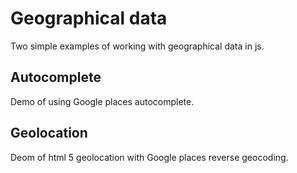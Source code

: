 # Geographical data

Two simple examples of working with geographical data in js.

## Autocomplete
Demo of using Google places autocomplete.

## Geolocation
Deom of html 5 geolocation with Google places reverse geocoding.
